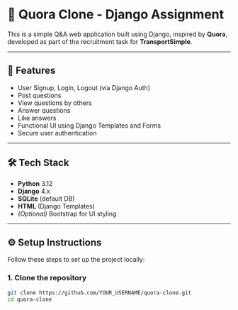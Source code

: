 # 🧠 Quora Clone - Django Assignment

This is a simple Q&A web application built using Django, inspired by **Quora**, developed as part of the recruitment task for **TransportSimple**.

---

## 🚀 Features

- User Signup, Login, Logout (via Django Auth)
- Post questions
- View questions by others
- Answer questions
- Like answers
- Functional UI using Django Templates and Forms
- Secure user authentication

---

## 🛠️ Tech Stack

- **Python** 3.12
- **Django** 4.x
- **SQLite** (default DB)
- **HTML** (Django Templates)
- *(Optional)* Bootstrap for UI styling

---

## ⚙️ Setup Instructions

Follow these steps to set up the project locally:

### 1. Clone the repository

```bash
git clone https://github.com/YOUR_USERNAME/quora-clone.git
cd quora-clone
